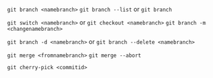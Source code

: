 `git branch <namebranch>`
`git branch --list` or `git branch`

`git switch <namebranch>` or `git checkout <namebranch>`
`git branch -m <changenamebranch>`

`git branch -d <namebranch>` or `git branch --delete <namebranch>`

`git merge <fromnamebranch>`
`git merge --abort`

`git cherry-pick <commitid>`